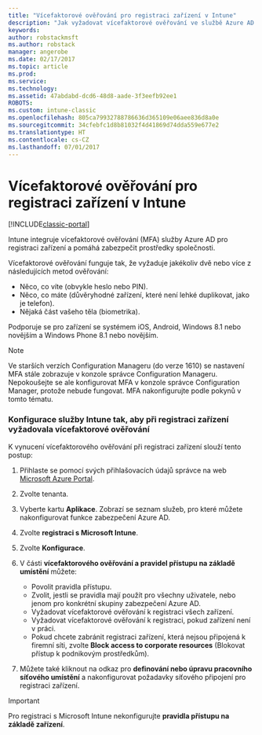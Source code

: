 ```yaml
---
title: "Vícefaktorové ověřování pro registraci zařízení v Intune"
description: "Jak vyžadovat vícefaktorové ověřování ve službě Azure AD pro registraci zařízení"
keywords: 
author: robstackmsft
ms.author: robstack
manager: angerobe
ms.date: 02/17/2017
ms.topic: article
ms.prod: 
ms.service: 
ms.technology: 
ms.assetid: 47abdabd-dcd6-48d8-aade-3f3eefb92ee1
ROBOTS: 
ms.custom: intune-classic
ms.openlocfilehash: 805ca79932788786636d365109e06aee836d8a0e
ms.sourcegitcommit: 34cfebfc1d8b81032f4d41869d74dda559e677e2
ms.translationtype: HT
ms.contentlocale: cs-CZ
ms.lasthandoff: 07/01/2017
---
```

# <a name="multi-factor-authentication-for-intune-device-enrollments"></a>Vícefaktorové ověřování pro registraci zařízení v Intune

[!INCLUDE[classic-portal](../includes/classic-portal.md)]

Intune integruje vícefaktorové ověřování (MFA) služby Azure AD pro registraci zařízení a pomáhá zabezpečit prostředky společnosti.

Vícefaktorové ověřování funguje tak, že vyžaduje jakékoliv dvě nebo více z následujících metod ověřování: 

- Něco, co víte (obvykle heslo nebo PIN).
- Něco, co máte (důvěryhodné zařízení, které není lehké duplikovat, jako je telefon).
- Nějaká část vašeho těla (biometrika).

Podporuje se pro zařízení se systémem iOS, Android, Windows 8.1 nebo novějším a Windows Phone 8.1 nebo novějším.

> [!NOTE]
> Ve starších verzích Configuration Manageru (do verze 1610) se nastavení MFA stále zobrazuje v konzole správce Configuration Manageru. Nepokoušejte se ale konfigurovat MFA v konzole správce Configuration Manager, protože nebude fungovat. MFA nakonfigurujte podle pokynů v tomto tématu.

### <a name="configure-intune-to-require-multi-factor-authentication-at-device-enrollment"></a>Konfigurace služby Intune tak, aby při registraci zařízení vyžadovala vícefaktorové ověřování
K vynucení vícefaktorového ověřování při registraci zařízení slouží tento postup:

1. Přihlaste se pomocí svých přihlašovacích údajů správce na web [Microsoft Azure Portal](https://manage.windowsazure.com).
2. Zvolte tenanta.
2. Vyberte kartu **Aplikace**. Zobrazí se seznam služeb, pro které můžete nakonfigurovat funkce zabezpečení Azure AD.
3. Zvolte **registraci s Microsoft Intune**.
4. Zvolte **Konfigurace**. 
5. V části **vícefaktorového ověřování a pravidel přístupu na základě umístění** můžete:
    
    -  Povolit pravidla přístupu.
    -  Zvolit, jestli se pravidla mají použít pro všechny uživatele, nebo jenom pro konkrétní skupiny zabezpečení Azure AD.
    -  Vyžadovat vícefaktorové ověřování k registraci všech zařízení.
    -  Vyžadovat vícefaktorové ověřování k registraci, pokud zařízení není v práci.
    -  Pokud chcete zabránit registraci zařízení, která nejsou připojená k firemní síti, zvolte **Block access to corporate resources** (Blokovat přístup k podnikovým prostředkům). 
4. Můžete také kliknout na odkaz pro **definování nebo úpravu pracovního síťového umístění** a nakonfigurovat požadavky síťového připojení pro registraci zařízení.

> [!IMPORTANT]
> 
> Pro registraci s Microsoft Intune nekonfigurujte **pravidla přístupu na základě zařízení**.
